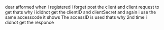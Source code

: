 dear afformed
      when i registered i forget  post the  client and client request to get 
      thats why i ididnot get the clientID and clientSecret and again i use the same
      accesscode it shows The accessID is used thats why 2nd time i didnot get the responce